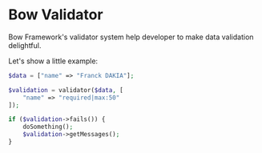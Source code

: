 # Bow Validator

Bow Framework's validator system help developer to make data validation delightful.

Let's show a little example:

```php
$data = ["name" => "Franck DAKIA"];

$validation = validator($data, [
    "name" => "required|max:50"
]);

if ($validation->fails()) {
    doSomething();
    $validation->getMessages();
}
```
